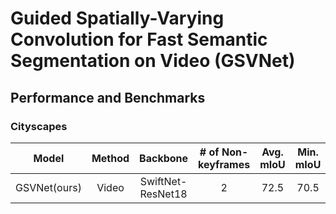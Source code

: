# Guided Spatially-Varying Convolution for Fast Semantic Segmentation on Video (GSVNet)

## Performance and Benchmarks

### Cityscapes

|**Model**|**Method**|**Backbone**|**# of Non-keyframes**|**Avg. mIoU**|**Min. mIoU**|**FPS**|
|:-----:|:-----:|:-----:|:-----:|:-----:|:-----:|:-----:|
|GSVNet(ours)|Video|SwiftNet-ResNet18|2|72.5|70.5|125|


